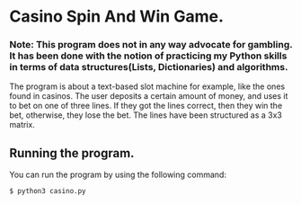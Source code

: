 # Casino Spin And Win Game.

### Note: This program does not in any way advocate for gambling. It has been done with the notion of practicing my Python skills in terms of data structures(Lists, Dictionaries) and algorithms.

The program is about a text-based slot machine for example, like the ones found in casinos. The user deposits a certain amount of money,
and uses it to bet on one of three lines. If they got the lines correct, then they win the bet, otherwise, they lose the bet. The lines
have been structured as a 3x3 matrix.

## Running the program.

You can run the program by using the following command:

```bash
$ python3 casino.py
```

